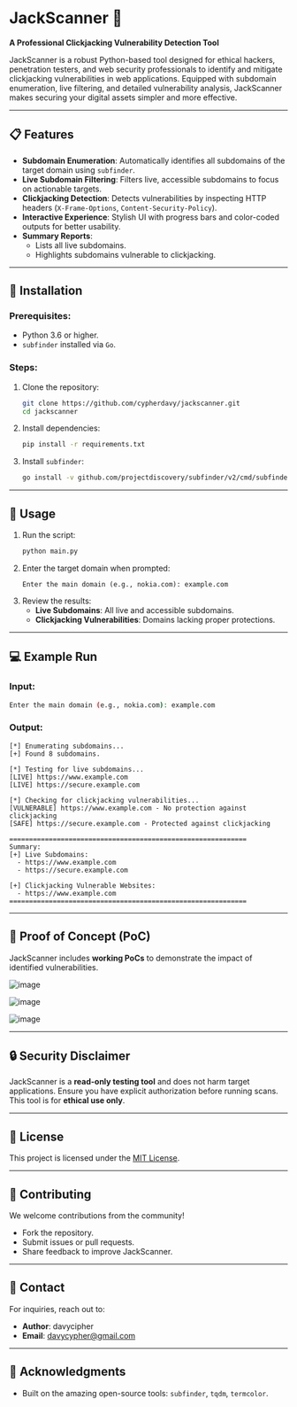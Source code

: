 
# JackScanner 🚀  
**A Professional Clickjacking Vulnerability Detection Tool**  

JackScanner is a robust Python-based tool designed for ethical hackers, penetration testers, and web security professionals to identify and mitigate clickjacking vulnerabilities in web applications. Equipped with subdomain enumeration, live filtering, and detailed vulnerability analysis, JackScanner makes securing your digital assets simpler and more effective.

---

## 📋 Features  
- **Subdomain Enumeration**: Automatically identifies all subdomains of the target domain using `subfinder`.  
- **Live Subdomain Filtering**: Filters live, accessible subdomains to focus on actionable targets.  
- **Clickjacking Detection**: Detects vulnerabilities by inspecting HTTP headers (`X-Frame-Options`, `Content-Security-Policy`).  
- **Interactive Experience**: Stylish UI with progress bars and color-coded outputs for better usability.  
- **Summary Reports**:  
  - Lists all live subdomains.  
  - Highlights subdomains vulnerable to clickjacking.  

---

## 🔧 Installation  

### Prerequisites:  
- Python 3.6 or higher.  
- `subfinder` installed via `Go`.  

### Steps:  
1. Clone the repository:  
   ```bash
   git clone https://github.com/cypherdavy/jackscanner.git
   cd jackscanner
   ```  
2. Install dependencies:  
   ```bash
   pip install -r requirements.txt
   ```  
3. Install `subfinder`:  
   ```bash
   go install -v github.com/projectdiscovery/subfinder/v2/cmd/subfinder@latest
   ```

---

## 🚀 Usage  

1. Run the script:  
   ```bash
   python main.py
   ```  
2. Enter the target domain when prompted:  
   ```
   Enter the main domain (e.g., nokia.com): example.com
   ```  
3. Review the results:
   - **Live Subdomains**: All live and accessible subdomains.  
   - **Clickjacking Vulnerabilities**: Domains lacking proper protections.  

---

## 💻 Example Run  

### Input:
```bash
Enter the main domain (e.g., nokia.com): example.com
```  

### Output:
```plaintext
[*] Enumerating subdomains...
[+] Found 8 subdomains.

[*] Testing for live subdomains...
[LIVE] https://www.example.com
[LIVE] https://secure.example.com

[*] Checking for clickjacking vulnerabilities...
[VULNERABLE] https://www.example.com - No protection against clickjacking
[SAFE] https://secure.example.com - Protected against clickjacking

============================================================
Summary:
[+] Live Subdomains:
  - https://www.example.com
  - https://secure.example.com

[+] Clickjacking Vulnerable Websites:
  - https://www.example.com
============================================================
```

---

## 🔬 Proof of Concept (PoC)  
JackScanner includes **working PoCs** to demonstrate the impact of identified vulnerabilities.  


![image](https://github.com/user-attachments/assets/58f6f56c-650f-4429-ba70-7903da4df511)




![image](https://github.com/user-attachments/assets/d94f0f75-ace2-4b91-9d27-bc7d35255f39)



![image](https://github.com/user-attachments/assets/b77a5ed2-bc36-4508-a25e-44b85ed3e84b)








---

## 🔒 Security Disclaimer  
JackScanner is a **read-only testing tool** and does not harm target applications. Ensure you have explicit authorization before running scans. This tool is for **ethical use only**.  

---

## 📝 License  
This project is licensed under the [MIT License](LICENSE).  

---

## 🤝 Contributing  
We welcome contributions from the community!  
- Fork the repository.  
- Submit issues or pull requests.  
- Share feedback to improve JackScanner.  

---

## 📧 Contact  
For inquiries, reach out to:  
- **Author**: davycipher  
- **Email**: [davycypher@gmail.com](mailto:davycypher@gmail.com)  

---

## 🌟 Acknowledgments  
- Built on the amazing open-source tools: `subfinder`, `tqdm`, `termcolor`.  






